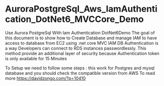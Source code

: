 # AuroraPostgreSql_Aws_IamAuthentication_DotNet6_MVCCore_Demo
Use Aurora PostgreSql With Iam Authentication DotNet6Demo
The goal of this document is to show how to Create Database and manage IAM to have access to database from EC2 using .net core MVC 
IAM DB Authentication is a way Developers  can connect to RDS instances passwordlessly. This method provide an additional layer of security because Authentication token is only available for 15 Minutes 

To Setup we need to follow some steps : this work for Postgres and mysql database and you should check the compatible version from AWS
To read more  https://davidzongo.com/?p=10410


